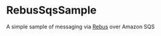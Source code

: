 # RebusSqsSample
A simple sample of messaging via [Rebus](https://github.com/rebus-org/Rebus) over Amazon SQS
